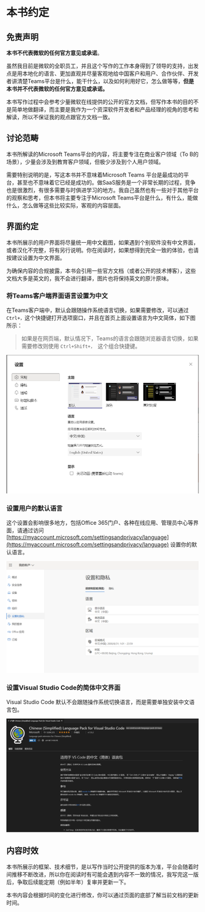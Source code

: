# 本书约定

## 免责声明


**本书不代表微软的任何官方意见或承诺**。


虽然我目前是微软的全职员工，并且这个写作的工作本身得到了领导的支持，出发点是用本地化的语言、更加直观并尽量客观地给中国客户和用户、合作伙伴、开发者讲清楚Teams平台是什么，能干什么，以及如何利用好它，怎么做等等，**但是本书并不代表微软的任何官方意见或承诺。**

本书写作过程中会参考少量微软在线提供的公开的官方文档，但写作本书的目的不是简单地做翻译，而主要是我作为一个资深软件开发者和产品经理的视角的思考和解读，所以不保证我的观点跟官方文档一致。

## 讨论范畴

本书所解读的Microsoft Teams平台的内容，将主要专注在商业客户领域（To B的场景），少量会涉及到教育客户领域，但极少涉及到个人用户领域。

需要特别说明的是，写这本书并不意味着Microsoft Teams 平台是最成功的平台，甚至也不意味着它已经是成功的。做SaaS服务是一个非常长期的过程，竞争也是很激烈，有很多需要与时俱进学习的地方。我自己虽然也有一些对于其他平台的观察和思考，但本书将主要专注于Microsoft Teams平台是什么，有什么，能做什么，怎么做等这些比较实际，客观的内容层面。

## 界面约定

本书所展示的用户界面将尽量统一用中文截图，如果遇到个别软件没有中文界面，或者汉化不完整，将有另行说明。你在阅读时，如果想得到完全一致的体验，也请按建议设置为中文界面。

为确保内容的合规披露，本书会引用一些官方文档（或者公开的技术博客），这些文档大多是英文的，我不会进行翻译，图片也将保持英文的原汁原味。

### 将Teams客户端界面语言设置为中文

在Teams客户端中，默认会跟随操作系统语言切换，如果需要修改，可以通过`Ctrl+，`这个快捷键打开选项窗口，并且在首页上面设置语言为中文简体，如下图所示：

> 如果是在网页端，默认情况下，Teams的语言会跟随浏览器语言切换，如果需要修改则使用 `Ctrl+Shift+， `这个组合快捷键。

![](<../.gitbook/assets/image (3).png>)

### 设置用户的默认语言

这个设置会影响很多地方，包括Office 365门户、各种在线应用、管理员中心等界面，请通过访问 [https://myaccount.microsoft.com/settingsandprivacy/language](https://myaccount.microsoft.com/settingsandprivacy/language) 设置你的默认语言。

![](<../.gitbook/assets/image (4).png>)

### 设置Visual Studio Code的简体中文界面

Visual Studio Code 默认不会跟随操作系统切换语言，而是需要单独安装中文语言包。

![](<../.gitbook/assets/image (5).png>)

## 内容时效

本书所展示的框架、技术细节，是以写作当时公开提供的版本为准，平台会随着时间推移不断改进，所以你在阅读时有可能会遇到内容不一致的情况，我写完这一版后，争取后续能定期（例如半年）复审并更新一下。

本书内容会根据时间的变化进行修改，你可以通过页面的底部了解当前文档的更新时间。



